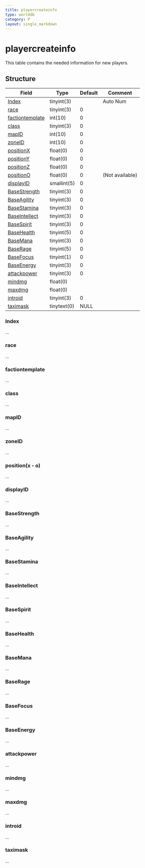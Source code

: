 ```yaml
---
title: playercreateinfo
type: worlddb
category: P
layout: single_markdown
---
```


# playercreateinfo
This table contains the needed information for new players.

## Structure

Field                                                                                          | Type        | Default | Comment        
---------------------------------------------------------------------------------------------- | ----------- | ------- | ---------------
[Index](#Index)                     | tinyint(3)  |         | Auto Num       
[race](#race)                       | tinyint(3)  | 0       |                
[factiontemplate](#factiontemplate) | int(10)     | 0       |                
[class](#class)                     | tinyint(3)  | 0       |                
[mapID](#mapID)                     | int(10)     | 0       |                
[zoneID](#zoneID)                   | int(10)     | 0       |                
[positionX](#position.28x_-_o.29)   | float(0)    | 0       |                
[positionY](#position.28x_-_o.29)   | float(0)    | 0       |                
[positionZ](#position.28x_-_o.29)   | float(0)    | 0       |                
[positionO](#position.28x_-_o.29)   | float(0)    | 0       | (Not available)
[displayID](#displayID)             | smallint(5) | 0       |                
[BaseStrength](#BaseStrength)       | tinyint(3)  | 0       |                
[BaseAgility](#BaseAgility)         | tinyint(3)  | 0       |                
[BaseStamina](#BaseStamina)         | tinyint(3)  | 0       |                
[BaseIntellect](#BaseIntellect)     | tinyint(3)  | 0       |                
[BaseSpirit](#BaseSpirit)           | tinyint(3)  | 0       |                
[BaseHealth](#BaseHealth)           | tinyint(5)  | 0       |                
[BaseMana](#BaseMana)               | tinyint(3)  | 0       |                
[BaseRage](#BaseRage)               | tinyint(5)  | 0       |                
[BaseFocus](#BaseFocus)             | tinyint(1)  | 0       |                
[BaseEnergy](#BaseEnergy)           | tinyint(3)  | 0       |                
[attackpower](#attackpower)         | tinyint(3)  | 0       |                
[mindmg](#mindmg)                   | float(0)    |         |                
[maxdmg](#maxdmg)                   | float(0)    |         |                
[introid](#introid)                 | tinyint(3)  | 0       |                
[taximask](#taximask)               | tinytext(0) | NULL    |                

### Index

...

### race

...

### factiontemplate

...

### class

...

### mapID

...

### zoneID

...

### position(x - o)

...

### displayID

...

### BaseStrength

...

### BaseAgility

...

### BaseStamina

...

### BaseIntellect

...

### BaseSpirit

...

### BaseHealth

...

### BaseMana

...

### BaseRage

...

### BaseFocus

...

### BaseEnergy

...

### attackpower

...

### mindmg

...

### maxdmg

...

### introid

...

### taximask

...